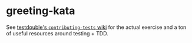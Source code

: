 # greeting-kata

See [testdouble's `contributing-tests` wiki](https://github.com/testdouble/contributing-tests/wiki/Greeting-Kata) for the actual exercise and a ton of useful resources around testing + TDD.
